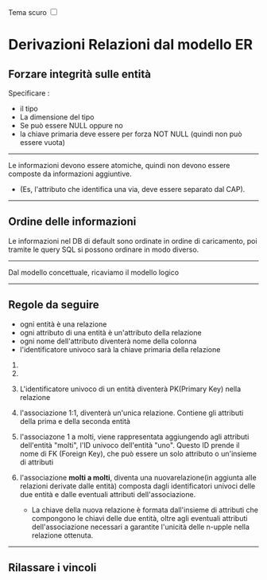 <link rel="stylesheet" href="../style.css">

<label style="" for="tema-scuro">Tema scuro
    <input type="checkbox" id="tema-scuro"></input>
</label>

# Derivazioni Relazioni dal modello ER

## Forzare integrità sulle entità

Specificare :

-   il tipo
-   La dimensione del tipo
-   Se può essere NULL oppure no
-   la chiave primaria deve essere per forza NOT NULL (quindi non può essere vuota)

---

Le informazioni devono essere atomiche, quindi non devono essere composte da informazioni aggiuntive.

-   (Es, l'attributo che identifica una via, deve essere separato dal CAP).

---

## Ordine delle informazioni

Le informazioni nel DB di default sono ordinate in ordine di caricamento, poi tramite le query SQL si possono ordinare in modo diverso.

---

Dal modello concettuale, ricaviamo il modello logico

---

## Regole da seguire

-   ogni entità è una relazione
-   ogni attributo di una entità è un'attributo della relazione
-   ogni nome dell'attributo diventerà nome della colonna
-   l'identificatore univoco sarà la chiave primaria della relazione

1.

2.

3. L'identificatore univoco di un entità diventerà PK(Primary Key) nella relazione

4. l'associazione 1:1, diventerà un'unica relazione. Contiene gli attributi della prima e della seconda entità

5. l'associazone 1 a molti, viene rappresentata aggiungendo agli attributi dell'entità "molti", l'ID univoco dell'entità "uno". Questo ID prende il nome di FK (Foreign Key), che può essere un solo attributo o un'insieme di attributi

6. l'associazione **molti a molti**, diventa una nuovarelazione(in aggiunta alle relazioni derivate dalle entità) composta dagli identificatori univoci delle due entità e dalle eventuali attributi dell'associazione.
    - La chiave della nuova relazione è formata dall'insieme di attributi che compongono le chiavi delle due entità, oltre agli eventuali attributi dell'associazione necessari a garantite l'unicità delle n-upple nella relazione ottenuta.

---

## Rilassare i vincoli
